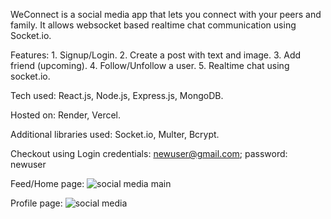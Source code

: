 WeConnect is a social media app that lets you connect with your peers and family. It allows websocket based realtime chat communication using Socket.io.

Features: 1. Signup/Login.
2. Create a post with text and image.
3. Add friend (upcoming).
4. Follow/Unfollow a user.
5. Realtime chat using socket.io.

Tech used: React.js, Node.js, Express.js, MongoDB.

Hosted on: Render, Vercel.

Additional libraries used: Socket.io, Multer, Bcrypt.

Checkout using Login credentials: newuser@gmail.com; password: newuser

Feed/Home page:
![social media main](https://github.com/akankshaajoshi/we-connect/assets/91690660/93cd6692-4dc8-403e-b97e-8e22cc913296)

Profile page:
![social media](https://github.com/akankshaajoshi/we-connect/assets/91690660/acdadf83-5412-495b-8341-01ce7d8f4166)
